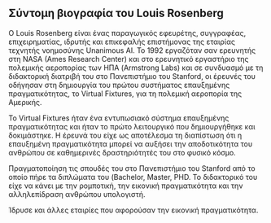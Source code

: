 ## Σύντομη βιογραφία του Louis Rosenberg
Ο Louis Rosenberg είναι ένας παραγωγικός εφευρέτης, συγγραφέας, επιχειρηματίας, ιδρυτής και επικεφαλής επιστήμονας της εταιρίας τεχνητής νοημοσύνης Unanimous AI. Το 1992 εργαζόταν σαν ερευνητής στη NASA (Ames Research Center) και στο ερευνητικό εργαστήριο της πολεμικής αεροπορίας των ΗΠΑ (Armstrong Labs) και σε συνδυασμό με τη διδακτορική διατριβή του στο Πανεπιστήμιο του Stanford, οι έρευνές του οδήγησαν στη δημιουργία του πρώτου συστήματος επαυξημένης πραγματικότητας, το Virtual Fixtures, για τη πολεμική αεροπορία της Αμερικής.

To Virtual Fixtures ήταν ένα εντυπωσιακό σύστημα επαυξημένης πραγματικότητας και ήταν το πρώτο λειτουργικό που δημιουργήθηκε και δοκιμάστηκε. Η έρευνά του είχε ως αποτέλεσμα τη διαπίστωση ότι η επαυξημένη πραγματικότητα μπορεί να αυξήσει την αποδοτικότητα του ανθρώπου σε καθημερινές δραστηριότητές του στο φυσικό κόσμο.

Πραγματοποίηση τις σπουδές του στο Πανεπιστήμιο του Stanford από το οποίο πήρε τα διπλώματα του (Bachelor, Master, PHD. To διδακτορικό του είχε να κάνει με την ρομποτική, την εικονική πραγματικότητα και την αλληλεπίδραση ανθρώπου υπολογιστή.

Ίδρυσε και άλλες εταιρίες που αφορούσαν την εικονική πραγματικότητα.
